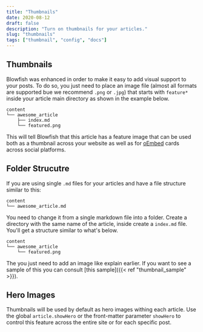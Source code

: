 ```yaml
---
title: "Thumbnails"
date: 2020-08-12
draft: false
description: "Turn on thumbnails for your articles."
slug: "thumbnails"
tags: ["thumbnail", "config", "docs"]
---
```


## Thumbnails

Blowfish was enhanced in order to make it easy to add visual support to your posts. To do so, you just need to place an image file (almost all formats are supported bue we recommend `.png` or `.jpg`) that starts with `feature*` inside your article main directory as shown in the example below.

```shell
content
└── awesome_article
    ├── index.md
    └── featured.png
```

This will tell Blowfish that this article has a feature image that can be used both as a thumbnail across your website as well as for <a target="_blank" href="https://oembed.com/">oEmbed</a> cards across social platforms. 

## Folder Strucutre

If you are using single `.md` files for your articles and have a file structure similar to this:

```shell
content
└── awesome_article.md
```

You need to change it from a single markdown file into a folder. Create a directory with the same name of the article, inside create a `index.md` file. You'll get a structure similar to what's below. 

```shell
content
└── awesome_article
    └── featured.png
```
The you just need to add an image like explain earlier. If you want to see a sample of this you can consult [this sample]({{< ref "thumbnail_sample" >}}).

## Hero Images

Thumbnails will be used by default as hero images withing each article. Use the global `article.showHero` or the front-matter parameter `showHero` to control this feature across the entire site or for each specific post.
